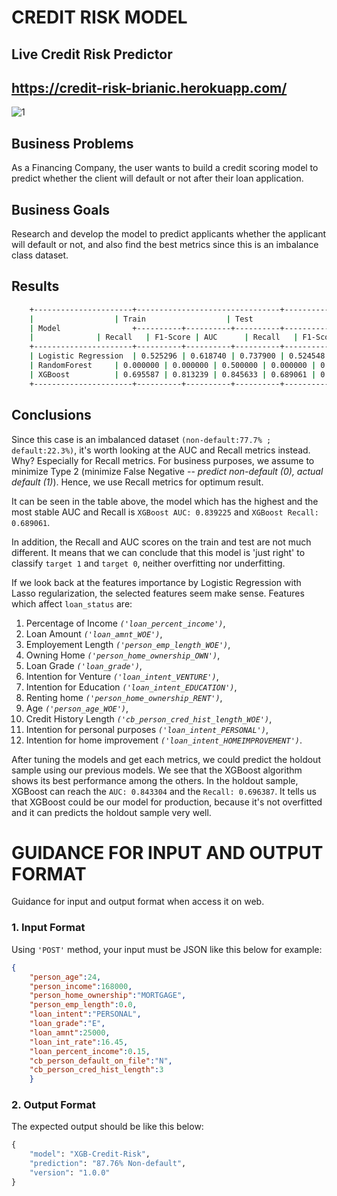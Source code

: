 # CREDIT RISK MODEL

## Live Credit Risk Predictor
## https://credit-risk-brianic.herokuapp.com/
![1](https://github.com/brdx88/trial_deploy_model/blob/main/credit_risk_live.png)

## Business Problems
As a Financing Company, the user wants to build a credit scoring model to predict whether the client will default or not after their loan application.

## Business Goals
Research and develop the model to predict applicants whether the applicant will default or not, and also find the best metrics since this is an imbalance class dataset.

## Results
```bash
    +----------------------+--------------------------------+--------------------------------+--------------------------------+
    |        		   | Train	    	   	    | Test	    	   	     | Holdout Sample	   	      | 
    | Model                +----------+----------+----------+----------+----------+----------+----------+----------+----------+
    |   		   | Recall   | F1-Score | AUC	    | Recall   | F1-Score | AUC	     | Recall   | F1-Score | AUC      |
    +----------------------+----------+----------+----------+----------+----------+----------+----------+----------+----------+	
    | Logistic Regression  | 0.525296 | 0.618740 | 0.737900 | 0.524548 | 0.621112 | 0.738705 | 0.470407 | 0.584248 | 0.717754 |
    | RandomForest	   | 0.000000 | 0.000000 | 0.500000 | 0.000000 | 0.000000 | 0.500000 | 0.000000 | 0.000000 | 0.500000 |
    | XGBoost  		   | 0.695587 | 0.813239 | 0.845633 | 0.689061 | 0.798403 | 0.839225 | 0.696387 | 0.802480 | 0.843304 |
    +----------------------+----------+----------+----------+----------+----------+----------+----------+----------+----------+
```

## Conclusions
Since this case is an imbalanced dataset `(non-default:77.7% ; default:22.3%)`, it's worth looking at the AUC and Recall metrics instead. Why? Especially for Recall metrics. For business purposes, we assume to minimize Type 2 (minimize False Negative -- *predict non-default (0), actual default (1)*). Hence, we use Recall metrics for optimum result.

It can be seen in the table above, the model which has the highest and the most stable AUC and Recall is `XGBoost AUC: 0.839225` and `XGBoost Recall: 0.689061`.

In addition, the Recall and AUC scores on the train and test are not much different. It means that we can conclude that this model is 'just right' to classify `target 1` and `target 0`, neither overfitting nor underfitting.

If we look back at the features importance by Logistic Regression with Lasso regularization, the selected features seem make sense. Features which affect `loan_status` are:
1. Percentage of Income *`('loan_percent_income')`*, 
1. Loan Amount *`('loan_amnt_WOE')`*,
9. Employement Length *`('person_emp_length_WOE')`*,
3. Owning Home *`('person_home_ownership_OWN')`*,
5. Loan Grade *`('loan_grade')`*,
4. Intention for Venture *`('loan_intent_VENTURE')`*, 
6. Intention for Education *`('loan_intent_EDUCATION')`*, 
7. Renting home *`('person_home_ownership_RENT')`*,
2. Age *`('person_age_WOE')`*,
1. Credit History Length *`('cb_person_cred_hist_length_WOE')`*,
8. Intention for personal purposes *`('loan_intent_PERSONAL')`*,         
10. Intention for home improvement *`('loan_intent_HOMEIMPROVEMENT')`*.

After tuning the models and get each metrics, we could predict the holdout sample using our previous models. We see that the XGBoost algorithm shows its best performance among the others. In the holdout sample, XGBoost can reach the `AUC: 0.843304` and the `Recall: 0.696387`. It tells us that XGBoost could be our model for production, because it's not overfitted and it can predicts the holdout sample very well.

# GUIDANCE FOR INPUT AND OUTPUT FORMAT
Guidance for input and output format when access it on web.

### 1. Input Format
Using `'POST'` method, your input must be JSON like this below for example:
```JSON
{
	"person_age":24,
	"person_income":168000,
	"person_home_ownership":"MORTGAGE",
	"person_emp_length":0.0,
	"loan_intent":"PERSONAL",
	"loan_grade":"E",
	"loan_amnt":25000,
	"loan_int_rate":16.45,
	"loan_percent_income":0.15,
	"cb_person_default_on_file":"N",
	"cb_person_cred_hist_length":3
	}
```

### 2. Output Format
The expected output should be like this below:
```PYTHON
{
    "model": "XGB-Credit-Risk",
    "prediction": "87.76% Non-default",
    "version": "1.0.0"
}
```
